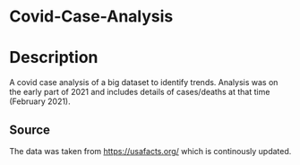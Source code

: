 # Covid-Case-Analysis
# Description
A covid case analysis of a big dataset to identify trends. Analysis was on the early part of 2021 and includes details of cases/deaths at that time (February 2021).

## Source
The data was taken from https://usafacts.org/ which is continously updated.

